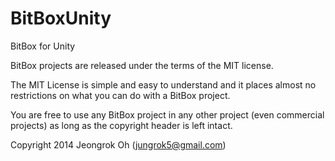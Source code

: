 BitBoxUnity
=================================
BitBox for Unity



BitBox projects are released under the terms of the MIT license.

The MIT License is simple and easy to understand and it places almost no restrictions on what you can do with a BitBox project.

You are free to use any BitBox project in any other project (even commercial projects) as long as the copyright header is left intact.

Copyright 2014 Jeongrok Oh (jungrok5@gmail.com)
